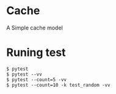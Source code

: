 # Cache
A Simple cache model

# Runing test
```
$ pytest
$ pytest --vv
$ pytest --count=5 -vv
$ pytest --count=10 -k test_random -vv
```
